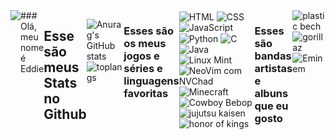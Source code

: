 <div style="display: flex; justify-content:center;">
<img src="https://static.wikia.nocookie.net/herois/images/2/20/527033-527032-hunter_x_hunter_1100880.jpg.webp/revision/latest?cb=20220714000234&path-prefix=pt-br">
### Olá, meu nome é Eddie

## Esse são meus Stats no Github
![Anurag's GitHub stats](https://github-readme-stats.vercel.app/api?username=MrEddie7&show_icons=true&theme=tokyonight)
![toplangs](https://github-readme-stats.vercel.app/api/top-langs/?username=MrEddie7&theme=tokyonight)
<hr>

### Esses são os meus jogos e séries e linguagens favoritas

<div style="display:inline-block">
<img align="center" alt="HTML" src="https://img.shields.io/badge/HTML5-E34F26?style=for-the-badge&logo=html5&logoColor=white"> 

<img align="center" alt="CSS" src="https://img.shields.io/badge/CSS3-1572B6?style=for-the-badge&logo=css3&logoColor=white">
<img align="center" alt="JavaScript" src="https://img.shields.io/badge/JavaScript-F7DF1E?style=for-the-badge&logo=javascript&logoColor=black">
<img align="center" alt="Python" src="https://img.shields.io/badge/Python-3776AB?style=for-the-badge&logo=python&logoColor=white">
<img align="center" alt="C" src="https://img.shields.io/badge/C-00599C?style=for-the-badge&logo=c&logoColor=white">
<img align="center" alt="Java" src="https://img.shields.io/badge/Java-ED8B00?style=for-the-badge&logo=openjdk&logoColor=white">
<img align="center" alt="Linux Mint" src="https://img.shields.io/badge/Linux_Mint-87CF3E?style=for-the-badge&logo=linux-mint&logoColor=white">
<img align="center" alt="NeoVim com NVChad" src="https://img.shields.io/badge/NeoVim-%2357A143.svg?&style=for-the-badge&logo=neovim&logoColor=white">

<img align="center" alt="Minecraft" src="https://assets.nintendo.com/image/upload/ar_16:9,b_auto:border,c_lpad/b_white/f_auto/q_auto/dpr_1.5/c_scale,w_1200/ncom/software/switch/70010000000964/811461b8d1cacf1f2da791b478dccfe2a55457780364c3d5a95fbfcdd4c3086f">

<img align="center" alt="Cowboy Bebop" src="https://img.odcdn.com.br/wp-content/uploads/2021/06/fun-FUN-CBY-JPN_S1-Full-Image_GalleryCover-en-US-1489784785929._UR19201080_RI_-768x432.jpg">

<img align="center" alt="jujutsu kaisen" src="https://encrypted-tbn0.gstatic.com/images?q=tbn:ANd9GcR4HQpAQ1SUcpd_e5MewPKPvQvg6vD7zVFEBg&s">

<img align="center" alt="honor of kings" src="https://encrypted-tbn0.gstatic.com/images?q=tbn:ANd9GcTvhzZJJJJyZSDTKygPWmyOxzymKX_33cwWNA&s">
</div>

### Esses são bandas artistas e albuns que eu gosto

<div style="display:inline-block">

<img align="center" alt="plastic bech" src="https://encrypted-tbn0.gstatic.com/images?q=tbn:ANd9GcQyUUi9YwrWcGwnGTDdQak7EhX8v5mggQkaLA&s">

<img align="center" alt="gorillaz" src="https://encrypted-tbn0.gstatic.com/images?q=tbn:ANd9GcQeB08ZcXAurlQ4dfMm4ZEG--szjCNAtsrPTJ7F5NMOB7hnKq2IFUScxU5H&s=10">

<img align="center" alt="Eminem" src="https://encrypted-tbn0.gstatic.com/images?q=tbn:ANd9GcRhSF9WYmC0UBhSOlB1ZxR6L3b_ffCAQDyfgehtLl3nX7u2OS-AZOHAFGQ&s=10">



